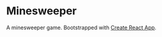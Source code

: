 # Minesweeper

A minesweeper game. Bootstrapped with [Create React App](https://github.com/facebook/create-react-app).
